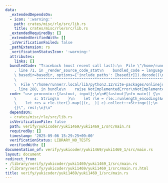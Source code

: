 ```yaml
---
data:
  _extendedDependsOn:
  - icon: ':warning:'
    path: crates/misc/rle/src/lib.rs
    title: crates/misc/rle/src/lib.rs
  _extendedRequiredBy: []
  _extendedVerifiedWith: []
  _isVerificationFailed: false
  _pathExtension: rs
  _verificationStatusIcon: ':warning:'
  attributes:
    links: []
  bundledCode: "Traceback (most recent call last):\n  File \"/home/runner/.local/lib/python3.12/site-packages/onlinejudge_verify/documentation/build.py\"\
    , line 71, in _render_source_code_stat\n    bundled_code = language.bundle(stat.path,\
    \ basedir=basedir, options={'include_paths': [basedir]}).decode()\n          \
    \         ^^^^^^^^^^^^^^^^^^^^^^^^^^^^^^^^^^^^^^^^^^^^^^^^^^^^^^^^^^^^^^^^^^^^^^^^^^^^^^^^^\n\
    \  File \"/home/runner/.local/lib/python3.12/site-packages/onlinejudge_verify/languages/rust.py\"\
    , line 288, in bundle\n    raise NotImplementedError\nNotImplementedError\n"
  code: "use proconio::{fastout, input};\n\n#[fastout]\nfn main() {\n    input! {\n\
    \        s: String\n    }\n    let rle = rle::runlength_encoding(&s.chars().collect::<Vec<_>>());\n\
    \    let res = rle.iter().map(|(c, _)| c).collect::<String>();\n    println!(\"\
    {}\", res);\n}\n"
  dependsOn:
  - crates/misc/rle/src/lib.rs
  isVerificationFile: false
  path: verify/yukicoder/yuki1469/yuki1469_1/src/main.rs
  requiredBy: []
  timestamp: '2025-09-06 15:29:25+09:00'
  verificationStatus: LIBRARY_NO_TESTS
  verifiedWith: []
documentation_of: verify/yukicoder/yuki1469/yuki1469_1/src/main.rs
layout: document
redirect_from:
- /library/verify/yukicoder/yuki1469/yuki1469_1/src/main.rs
- /library/verify/yukicoder/yuki1469/yuki1469_1/src/main.rs.html
title: verify/yukicoder/yuki1469/yuki1469_1/src/main.rs
---
```

